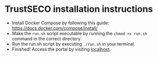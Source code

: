 # TrustSECO installation instructions
- Install Docker Compose by following this guide: https://docs.docker.com/compose/install/
- Make the `run.sh` script executable by running the `chmod +x run.sh` command in the correct directory.
- Run the run.sh script by executing `./run.sh` in your terminal.
- Finished! Access the portal by visiting [localhost](http://localhost:3000/).
